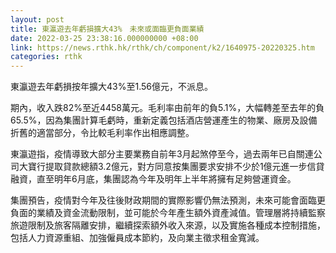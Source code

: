 ```yaml
---
layout: post
title: 東瀛遊去年虧損擴大43%　未來或面臨更負面業績
date: 2022-03-25 23:38:16.000000000 +08:00
link: https://news.rthk.hk/rthk/ch/component/k2/1640975-20220325.htm
categories: rthk
---
```


東瀛遊去年虧損按年擴大43%至1.56億元，不派息。

期內，收入跌82%至近4458萬元。毛利率由前年的負5.1%，大幅轉差至去年的負65.5%，因為集團計算毛虧時，重新定義包括酒店營運產生的物業、廠房及設備折舊的適當部分，令比較毛利率作出相應調整。

東瀛遊指，疫情導致大部分主要業務自前年3月起煞停至今，過去兩年已自關連公司大寶行提取貸款總額3.2億元，對方同意按集團要求安排不少於1億元進一步信貸融資，直至明年6月底，集團認為今年及明年上半年將擁有足夠營運資金。

集團預告，疫情對今年及往後財政期間的實際影響仍無法預測，未來可能會面臨更負面的業績及資金流動限制，並可能於今年產生額外資產減值。管理層將持續監察旅遊限制及旅客隔離安排，繼續探索額外收入來源，以及實施各種成本控制措施，包括人力資源重組、加強僱員成本節約，及向業主徵求租金寬減。
